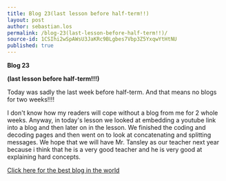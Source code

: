 ```yaml
---
title: Blog 23(last lesson before half-term!!)
layout: post
author: sebastian.los
permalink: /blog-23(last-lesson-before-half-term!!)/
source-id: 1CSIhi2wSpAWsU3JaKRc9BLgbes7Vbp3Z5YxqwYtHtNU
published: true
---
```

**Blog 23**

**(last lesson before half-term!!!)**

Today was sadly the last week before half-term. And that means no blogs for two weeks!!!!

I don't know how my readers will cope without a blog from me for 2 whole weeks. Anyway, in today's lesson we looked at embedding a youtube link into a blog and then later on in the lesson. We finished the coding and decoding pages and then went on to look at concatenating and splitting messages. We hope that we will have Mr. Tansley as our teacher next year because i think that he is a very good teacher and he is very good at explaining hard concepts.

[Click here for the best blog in the world](https://seblos101.github.io/)


